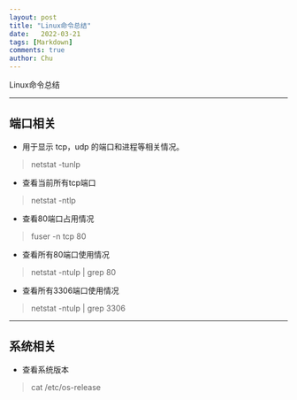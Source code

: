 ```yaml
---
layout: post
title: "Linux命令总结"
date:   2022-03-21
tags: [Markdown]
comments: true
author: Chu
---
```


Linux命令总结

<!-- more -->


---
## 端口相关
- 用于显示 tcp，udp 的端口和进程等相关情况。
>netstat -tunlp

- 查看当前所有tcp端口
>netstat -ntlp   

- 查看80端口占用情况
>fuser -n tcp 80

- 查看所有80端口使用情况
>netstat -ntulp | grep 80   

- 查看所有3306端口使用情况
>netstat -ntulp | grep 3306  

---

## 系统相关
- 查看系统版本
>cat /etc/os-release

